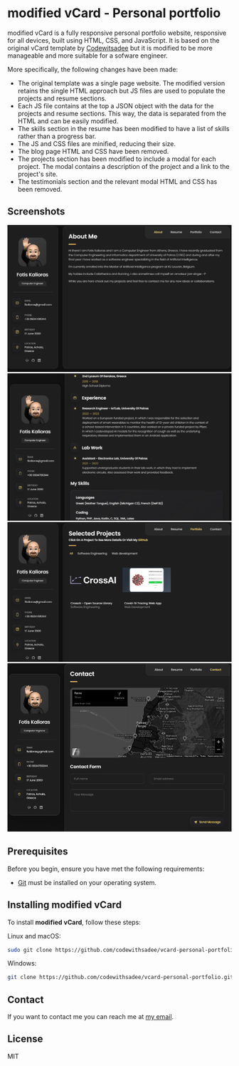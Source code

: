 # modified vCard - Personal portfolio

modified vCard is a fully responsive personal portfolio website, responsive for all devices, built using HTML, CSS, and JavaScript. It is based on the original vCard template by [Codewitsadee](https://github.com/codewithsadee/vcard-personal-portfolio) but it is modified to be more manageable and more suitable for a sofware engineer.

More specifically, the following changes have been made:
- The original template was a single page website. The modified version retains the single HTML approach but JS files are used to populate the projects and resume sections.
- Each JS file contains at the top a JSON object with the data for the projects and resume sections. This way, the data is separated from the HTML and can be easily modified.
- The skills section in the resume has been modified to have a list of skills rather than a progress bar. 
- The JS and CSS files are minified, reducing their size.
- The blog page HTML and CSS have been removed.
- The projects section has been modified to include a modal for each project. The modal contains a description of the project and a link to the project's site.
- The testimonials section and the relevant modal HTML and CSS has been removed. 

## Screenshots

![About Screen](./assets/images/about-screen.png)
![Resume Screen](./assets/images/Resume.png)
![Portfolio Screen](./assets/images/Portofolio.png)
![Contact Screen](./assets/images/Contact.png)
 

## Prerequisites

Before you begin, ensure you have met the following requirements:

* [Git](https://git-scm.com/downloads "Download Git") must be installed on your operating system.

## Installing modified vCard

To install **modified vCard**, follow these steps:

Linux and macOS:

```bash
sudo git clone https://github.com/codewithsadee/vcard-personal-portfolio.git
```

Windows:

```bash
git clone https://github.com/codewithsadee/vcard-personal-portfolio.git
```

## Contact

If you want to contact me you can reach me at [my email](mailto:fkalioras@gmail.com).

## License

MIT
